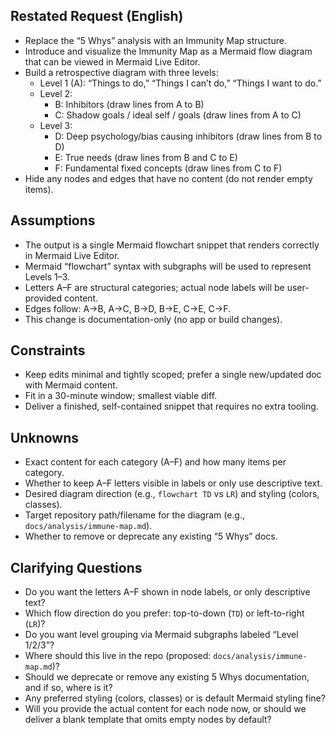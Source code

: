 ## Restated Request (English)
- Replace the “5 Whys” analysis with an Immunity Map structure.
- Introduce and visualize the Immunity Map as a Mermaid flow diagram that can be viewed in Mermaid Live Editor.
- Build a retrospective diagram with three levels:
  - Level 1 (A): “Things to do,” “Things I can’t do,” “Things I want to do.”
  - Level 2: 
    - B: Inhibitors (draw lines from A to B)
    - C: Shadow goals / ideal self / goals (draw lines from A to C)
  - Level 3:
    - D: Deep psychology/bias causing inhibitors (draw lines from B to D)
    - E: True needs (draw lines from B and C to E)
    - F: Fundamental fixed concepts (draw lines from C to F)
- Hide any nodes and edges that have no content (do not render empty items).

## Assumptions
- The output is a single Mermaid flowchart snippet that renders correctly in Mermaid Live Editor.
- Mermaid “flowchart” syntax with subgraphs will be used to represent Levels 1–3.
- Letters A–F are structural categories; actual node labels will be user-provided content.
- Edges follow: A→B, A→C, B→D, B→E, C→E, C→F.
- This change is documentation-only (no app or build changes).

## Constraints
- Keep edits minimal and tightly scoped; prefer a single new/updated doc with Mermaid content.
- Fit in a 30-minute window; smallest viable diff.
- Deliver a finished, self-contained snippet that requires no extra tooling.

## Unknowns
- Exact content for each category (A–F) and how many items per category.
- Whether to keep A–F letters visible in labels or only use descriptive text.
- Desired diagram direction (e.g., `flowchart TD` vs `LR`) and styling (colors, classes).
- Target repository path/filename for the diagram (e.g., `docs/analysis/immune-map.md`).
- Whether to remove or deprecate any existing “5 Whys” docs.

## Clarifying Questions
- Do you want the letters A–F shown in node labels, or only descriptive text?
- Which flow direction do you prefer: top-to-down (`TD`) or left-to-right (`LR`)?
- Do you want level grouping via Mermaid subgraphs labeled “Level 1/2/3”?
- Where should this live in the repo (proposed: `docs/analysis/immune-map.md`)?
- Should we deprecate or remove any existing 5 Whys documentation, and if so, where is it?
- Any preferred styling (colors, classes) or is default Mermaid styling fine?
- Will you provide the actual content for each node now, or should we deliver a blank template that omits empty nodes by default?